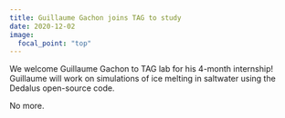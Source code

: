 ```yaml
---
title: Guillaume Gachon joins TAG to study 
date: 2020-12-02
image:
  focal_point: "top"
---
```


We welcome Guillaume Gachon to TAG lab for his 4-month internship! Guillaume will work on simulations of ice melting in saltwater using the Dedalus open-source code. 

<!--more-->

No more.
